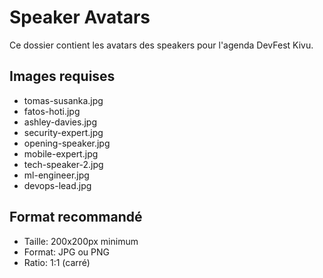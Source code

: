 # Speaker Avatars

Ce dossier contient les avatars des speakers pour l'agenda DevFest Kivu.

## Images requises

- tomas-susanka.jpg
- fatos-hoti.jpg
- ashley-davies.jpg
- security-expert.jpg
- opening-speaker.jpg
- mobile-expert.jpg
- tech-speaker-2.jpg
- ml-engineer.jpg
- devops-lead.jpg

## Format recommandé

- Taille: 200x200px minimum
- Format: JPG ou PNG
- Ratio: 1:1 (carré)
